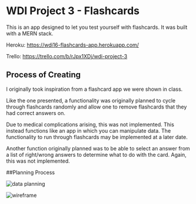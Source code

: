 # WDI Project 3 - Flashcards

This is an app designed to let you test yourself with flashcards. It was built with a MERN stack.

Heroku: https://wdi16-flashcards-app.herokuapp.com/

Trello: https://trello.com/b/rJpx1XDj/wdi-project-3

## Process of Creating

I originally took inspiration from a flashcard app we were shown in class.

Like the one presented, a functionality was originally planned to cycle through flashcards randomly and allow one to remove flashcards that they had correct answers on.

Due to medical complications arising, this was not implemented. This instead functions like an app in which you can manipulate data. The functionality to run through flashcards may be implemented at a later date.

Another function originally planned was to be able to select an answer from a list of right/wrong answers to determine what to do with the card. Again, this was not implemented.

##Planning Process

![data planning](https://78.media.tumblr.com/88ef24b40e5bf1c1f254dfae77ae3f10/tumblr_paxtdidjLT1vzne5to1_500.png)

![wireframe](https://78.media.tumblr.com/0c2fa9db57891258501f7a11c4f2b98f/tumblr_paxtdidjLT1vzne5to2_500.png)